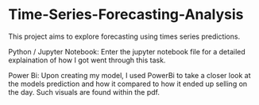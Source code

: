 # Time-Series-Forecasting-Analysis
This project aims to explore forecasting using times series predictions. 

Python / Jupyter Notebook: 
Enter the jupyter notebook file for a detailed explaination of how I got went through this task.

Power Bi:
Upon creating my model, I used PowerBi to take a closer look at the models prediction and how it compared to how it ended up selling on the day. Such visuals are found within the pdf.

